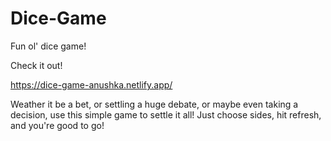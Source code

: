 # Dice-Game
Fun ol' dice game! 

Check it out!

https://dice-game-anushka.netlify.app/

Weather it be a bet, or settling a huge debate, or maybe even taking a decision, use this simple game to settle it all! Just choose sides, hit refresh, and you're good to go!
